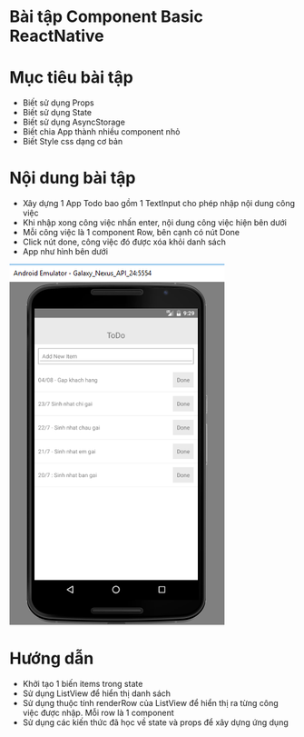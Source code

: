 # Bài tập Component Basic ReactNative

# Mục tiêu bài tập
- Biết sử dụng Props
- Biết sử dụng State
- Biết sử dụng AsyncStorage
- Biết chia App thành nhiều component nhỏ
- Biết Style css dạng cơ bản

# Nội dung bài tập

- Xây dựng 1 App Todo bao gồm 1 TextInput cho phép nhập nội dung 
công việc 
- Khi nhập xong công việc nhấn enter, nội dung công việc hiện bên dưới
- Mỗi công việc là 1 component Row, bên cạnh có nút Done
- Click nút done, công việc đó được xóa khỏi danh sách
- App như hình bên dưới 

![component_basic](https://github.com/anhtbok92/ComponentBasicReactNative/blob/master/componentbasic.PNG)

# Hướng dẫn

- Khởi tạo 1 biến items trong state
- Sử dụng ListView để hiển thị danh sách
- Sử dụng thuộc tính renderRow của ListView để hiển thị ra từng công việc được nhập. Mỗi row là 1 component
- Sử dụng các kiến thức đã học về state và props để xây dựng ứng dụng

